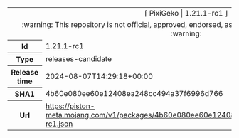 <html><table>
<tr><td colspan="2" align="center"><img width="0" height="0"><br/>⌈ PixiGeko | 1.21.1-rc1 ⌋<br/><img width="0" height="0"></td></tr>
<tr><td colspan="2" align="center"><img width="0" height="0"><br/>
:warning: This repository is not official, approved, endorsed, associated or connected with Mojang :warning:
<br/><img width="0" height="0"></td></tr>
<tr><th>Id</th><td>1.21.1-rc1</td></tr>
<tr><th>Type</th><td>releases-candidate</td></tr>
<tr><th>Release time</th><td>2024-08-07T14:29:18+00:00</td></tr>
<tr><th>SHA1</th><td>4b60e080ee60e12408ea248cc494a37f6996d766</td></tr>
<tr><th>Url</th><td><a href="https://piston-meta.mojang.com/v1/packages/4b60e080ee60e12408ea248cc494a37f6996d766/1.21.1-rc1.json">https://piston-meta.mojang.com/v1/packages/4b60e080ee60e12408ea248cc494a37f6996d766/1.21.1-rc1.json</a></td></tr>